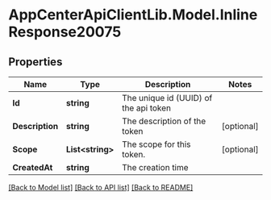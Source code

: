 # AppCenterApiClientLib.Model.InlineResponse20075
## Properties

Name | Type | Description | Notes
------------ | ------------- | ------------- | -------------
**Id** | **string** | The unique id (UUID) of the api token | 
**Description** | **string** | The description of the token | [optional] 
**Scope** | **List&lt;string&gt;** | The scope for this token. | [optional] 
**CreatedAt** | **string** | The creation time | 

[[Back to Model list]](../README.md#documentation-for-models) [[Back to API list]](../README.md#documentation-for-api-endpoints) [[Back to README]](../README.md)

